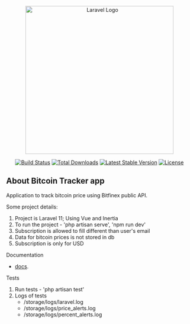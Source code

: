 <p align="center"><a href="https://laravel.com" target="_blank"><img src="https://raw.githubusercontent.com/laravel/art/master/logo-lockup/5%20SVG/2%20CMYK/1%20Full%20Color/laravel-logolockup-cmyk-red.svg" width="400" alt="Laravel Logo"></a></p>

<p align="center">
<a href="https://github.com/laravel/framework/actions"><img src="https://github.com/laravel/framework/workflows/tests/badge.svg" alt="Build Status"></a>
<a href="https://packagist.org/packages/laravel/framework"><img src="https://img.shields.io/packagist/dt/laravel/framework" alt="Total Downloads"></a>
<a href="https://packagist.org/packages/laravel/framework"><img src="https://img.shields.io/packagist/v/laravel/framework" alt="Latest Stable Version"></a>
<a href="https://packagist.org/packages/laravel/framework"><img src="https://img.shields.io/packagist/l/laravel/framework" alt="License"></a>
</p>

## About Bitcoin Tracker app
Application to track bitcoin price using Bitfinex public API.

Some project details:
1. Project is Laravel 11; Using Vue and Inertia
2. To run the project - 'php artisan serve', 'npm run dev'
3. Subscription is allowed to fill different than user's email
4. Data for bitcoin prices is not stored in db 
5. Subscription is only for USD

Documentation
- [docs](http://localhost:8000/docs).

Tests
1. Run tests - 'php artisan test'
2. Logs of tests 
    - /storage/logs/laravel.log
    - /storage/logs/price_alerts.log
    - /storage/logs/percent_alerts.log
